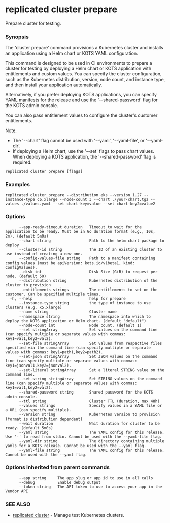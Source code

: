 # replicated cluster prepare

Prepare cluster for testing.

### Synopsis

The 'cluster prepare' command provisions a Kubernetes cluster and installs an application using a Helm chart or KOTS YAML configuration.

This command is designed to be used in CI environments to prepare a cluster for testing by deploying a Helm chart or KOTS application with entitlements and custom values. You can specify the cluster configuration, such as the Kubernetes distribution, version, node count, and instance type, and then install your application automatically.

Alternatively, if you prefer deploying KOTS applications, you can specify YAML manifests for the release and use the '--shared-password' flag for the KOTS admin console.

You can also pass entitlement values to configure the cluster's customer entitlements.

Note:
- The '--chart' flag cannot be used with '--yaml', '--yaml-file', or '--yaml-dir'.
- If deploying a Helm chart, use the '--set' flags to pass chart values. When deploying a KOTS application, the '--shared-password' flag is required.

```
replicated cluster prepare [flags]
```

### Examples

```
replicated cluster prepare --distribution eks --version 1.27 --instance-type c6.xlarge --node-count 3 --chart ./your-chart.tgz --values ./values.yaml --set chart-key=value --set chart-key2=value2
```

### Options

```
      --app-ready-timeout duration   Timeout to wait for the application to be ready. Must be in Go duration format (e.g., 10s, 2m). (default 5m0s)
      --chart string                 Path to the helm chart package to deploy
      --cluster-id string            The ID of an existing cluster to use instead of creating a new one.
      --config-values-file string    Path to a manifest containing config values (must be apiVersion: kots.io/v1beta1, kind: ConfigValues).
      --disk int                     Disk Size (GiB) to request per node. (default 50)
      --distribution string          Kubernetes distribution of the cluster to provision
      --entitlements strings         The entitlements to set on the customer. Can be specified multiple times.
  -h, --help                         help for prepare
      --instance-type string         the type of instance to use clusters (e.g. x5.xlarge)
      --name string                  Cluster name
      --namespace string             The namespace into which to deploy the KOTS application or Helm chart. (default "default")
      --node-count int               Node count. (default 1)
      --set stringArray              Set values on the command line (can specify multiple or separate values with commas: key1=val1,key2=val2).
      --set-file stringArray         Set values from respective files specified via the command line (can specify multiple or separate values with commas: key1=path1,key2=path2).
      --set-json stringArray         Set JSON values on the command line (can specify multiple or separate values with commas: key1=jsonval1,key2=jsonval2).
      --set-literal stringArray      Set a literal STRING value on the command line.
      --set-string stringArray       Set STRING values on the command line (can specify multiple or separate values with commas: key1=val1,key2=val2).
      --shared-password string       Shared password for the KOTS admin console.
      --ttl string                   Cluster TTL (duration, max 48h)
      --values strings               Specify values in a YAML file or a URL (can specify multiple).
      --version string               Kubernetes version to provision (format is distribution dependent)
      --wait duration                Wait duration for cluster to be ready. (default 5m0s)
      --yaml string                  The YAML config for this release. Use '-' to read from stdin. Cannot be used with the --yaml-file flag.
      --yaml-dir string              The directory containing multiple yamls for a KOTS release. Cannot be used with the --yaml flag.
      --yaml-file string             The YAML config for this release. Cannot be used with the --yaml flag.
```

### Options inherited from parent commands

```
      --app string     The app slug or app id to use in all calls
      --debug          Enable debug output
      --token string   The API token to use to access your app in the Vendor API
```

### SEE ALSO

* [replicated cluster](replicated-cli-cluster)	 - Manage test Kubernetes clusters.